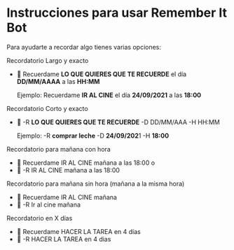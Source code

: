 # Instrucciones para usar Remember It Bot

Para ayudarte a recordar algo tienes varias opciones:

Recordatorio Largo y exacto 

- 🐢  Recuerdame **LO QUE QUIERES QUE TE RECUERDE** el día **DD/MM/AAAA**  a las **HH:MM**

	Ejemplo: Recuerdame **IR AL CINE** el día  **24/09/2021** a las **18:00**

Recordatorio Corto y exacto

- 🚀  -R **LO QUE QUIERES QUE TE RECUERDE** -D DD/MM/AAA -H HH:MM

	Ejemplo: -R **comprar leche** -D **24/09/202**1 -H **18:00**

Recordatorio para mañana con hora

- 🐢 Recuerdame IR AL CINE mañana a las 18:00 o
- 🚀 -R IR AL CINE mañana a las 18:00

Recordatorio para mañana sin hora (mañana a la misma hora)

- 🐢 Recuerdame IR AL CINE mañana
- 🚀  -R Ir al cine mañana

Recordatorio en X días

- 🐢  Recuerdame HACER LA TAREA en 4 días
- 🚀  -R HACER LA TAREA en 4 dias